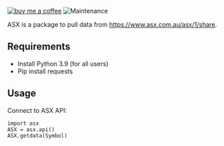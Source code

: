 [![buy me a coffee](https://img.shields.io/badge/If%20you%20like%20it-Buy%20us%20a%20coffee-green.svg?style=for-the-badge)](https://www.buymeacoffee.com/leighcurran)
![Maintenance](https://img.shields.io/maintenance/yes/2022.svg?style=for-the-badge)

ASX is a package to pull data from https://www.asx.com.au/asx/1/share.

## Requirements
- Install Python 3.9 (for all users)
- Pip install requests

## Usage

Connect to ASX API:

    import asx
    ASX = asx.api()
    ASX.getdata(Symbol)